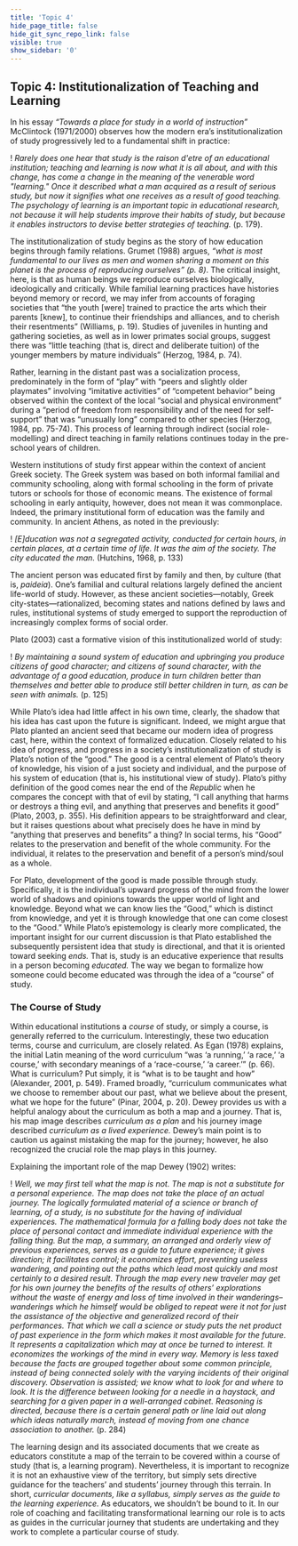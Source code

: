 ```yaml
---
title: 'Topic 4'
hide_page_title: false
hide_git_sync_repo_link: false
visible: true
show_sidebar: '0'
---
```


## Topic 4: Institutionalization of Teaching and Learning

In his essay *“Towards a place for study in a world of instruction”* McClintock (1971/2000) observes how the modern era’s institutionalization of study progressively led to a fundamental shift in practice:

 ! *Rarely does one hear that study is the raison d'etre of an educational institution; teaching and learning is now what it is all about, and with this change, has come a change in the meaning of the venerable word "learning." Once it described what a man acquired as a result of serious study, but now it signifies what one receives as a result of good teaching. The psychology of learning is an important topic in educational research, not because it will help students improve their habits of study, but because it enables instructors to devise better strategies of teaching.* (p. 179).

The institutionalization of study begins as the story of how education begins through family relations. Grumet (1988) argues, *“what is most fundamental to our lives as men and women sharing a moment on this planet is the process of reproducing ourselves” (p. 8)*. The critical insight, here, is that as human beings we reproduce ourselves biologically, ideologically and critically. While familial learning practices have histories beyond memory or record, we may infer from accounts of foraging societies that “the youth [were] trained to practice the arts which their parents [knew], to continue their friendships and alliances, and to cherish their resentments” (Williams, p. 19). Studies of juveniles in hunting and gathering societies, as well as in lower primates social groups, suggest there was “little teaching (that is, direct and deliberate tuition) of the younger members by mature individuals” (Herzog, 1984, p. 74).

Rather, learning in the distant past was a socialization process, predominately in the form of “play” with “peers and slightly older playmates” involving “imitative activities” of “competent behavior” being observed within the context of the local “social and physical environment” during a “period of freedom from responsibility and of the need for self-support” that was “unusually long” compared to other species (Herzog, 1984, pp. 75-74). This process of learning through indirect (social role-modelling) and direct teaching in family relations continues today in the pre-school years of children.

Western institutions of study first appear within the context of ancient Greek society. The Greek system was based on both informal familial and community schooling, along with formal schooling in the form of private tutors or schools for those of economic means. The existence of formal schooling in early antiquity, however, does not mean it was commonplace. Indeed, the primary institutional form of education was the family and community. In ancient Athens, as noted in the previously:

 ! *[E]ducation was not a segregated activity, conducted for certain hours, in certain places, at a certain time of life. It was the aim of the society. The city educated the man.* (Hutchins, 1968, p. 133)

The ancient person was educated first by family and then, by culture (that is, *paideia*). One’s familial and cultural relations largely defined the ancient life-world of study. However, as these ancient societies—notably, Greek city-states—rationalized, becoming states and nations defined by laws and rules, institutional systems of study emerged to support the reproduction of increasingly complex forms of social order.

Plato (2003) cast a formative vision of this institutionalized world of study:

 ! *By maintaining a sound system of education and upbringing you produce citizens of good character; and citizens of sound character, with the advantage of a good education, produce in turn children better than themselves and better able to produce still better children in turn, as can be seen with animals.* (p. 125)

While Plato’s idea had little affect in his own time, clearly, the shadow that his idea has cast upon the future is significant. Indeed, we might argue that Plato planted an ancient seed that became our modern idea of progress cast, here, within the context of formalized education. Closely related to his idea of progress, and progress in a society’s institutionalization of study is Plato’s notion of the “good.” The good is a central element of Plato’s theory of knowledge, his vision of a just society and individual, and the purpose of his system of education (that is, his institutional view of study). Plato’s pithy definition of the good comes near the end of the *Republic* when he compares the concept with that of evil by stating, “I call anything that harms or destroys a thing evil, and anything that preserves and benefits it good” (Plato, 2003, p. 355). His definition appears to be straightforward and clear, but it raises questions about what precisely does he have in mind by “anything that preserves and benefits” a thing? In social terms, his “Good” relates to the preservation and benefit of the whole community. For the individual, it relates to the preservation and benefit of a person’s mind/soul as a whole.

For Plato, development of the good is made possible through study. Specifically, it is the individual’s upward progress of the mind from the lower world of shadows and opinions towards the upper world of light and knowledge. Beyond what we can know lies the “Good,” which is distinct from knowledge, and yet it is through knowledge that one can come closest to the “Good.” While Plato’s epistemology is clearly more complicated, the important insight for our current discussion is that Plato established the subsequently persistent idea that study is directional, and that it is oriented toward seeking *ends.* That is, study is an educative experience that results in a person becoming *educated.* The way we began to formalize how someone could become educated was through the idea of a “course” of study.

### The Course of Study

Within educational institutions a *course* of study, or simply a course, is generally referred to the curriculum. Interestingly, these two education terms, course and curriculum, are closely related. As Egan (1978) explains, the initial Latin meaning of the word curriculum “was ‘a running,’ ‘a race,’ ‘a course,’ with secondary meanings of a ‘race-course,’ ‘a career.’” (p. 66). What is curriculum? Put simply, it is “what is to be taught and how” (Alexander, 2001, p. 549). Framed broadly, “curriculum communicates what we choose to remember about our past, what we believe about the present, what we hope for the future” (Pinar, 2004, p. 20). Dewey provides us with a helpful analogy about the curriculum as both a map and a journey. That is, his map image describes *curriculum as a plan* and his journey image described *curriculum as a lived experience.* Dewey’s main point is to caution us against mistaking the map for the journey; however, he also recognized the crucial role the map plays in this journey.

Explaining the important role of the map Dewey (1902) writes:

 ! *Well, we may first tell what the map is not. The map is not a substitute for a personal experience. The map does not take the place of an actual journey. The logically formulated material of a science or branch of learning, of a study, is no substitute for the having of individual experiences. The mathematical formula for a falling body does not take the place of personal contact and immediate individual experience with the falling thing. But the map, a summary, an arranged and orderly view of previous experiences, serves as a guide to future experience; it gives direction; it facilitates control; it economizes effort, preventing useless wandering, and pointing out the paths which lead most quickly and most certainly to a desired result. Through the map every new traveler may get for his own journey the benefits of the results of others’ explorations without the waste of energy and loss of time involved in their wanderings–wanderings which he himself would be obliged to repeat were it not for just the assistance of the objective and generalized record of their performances. That which we call a science or study puts the net product of past experience in the form which makes it most available for the future. It represents a capitalization which may at once be turned to interest. It economizes the workings of the mind in every way. Memory is less taxed because the facts are grouped together about some common principle, instead of being connected solely with the varying incidents of their original discovery. Observation is assisted; we know what to look for and where to look. It is the difference between looking for a needle in a haystack, and searching for a given paper in a well-arranged cabinet. Reasoning is directed, because there is a certain general path or line laid out along which ideas naturally march, instead of moving from one chance association to another.* (p. 284)

The learning design and its associated documents that we create as educators constitute a map of the terrain to be covered within a course of study (that is, a learning program). Nevertheless, it is important to recognize it is not an exhaustive view of the territory, but simply sets directive guidance for the teachers’ and students’ journey through this terrain. In short, *curricular documents, like a syllabus, simply serves as the guide to the learning experience.* As educators, we shouldn’t be bound to it. In our role of coaching and facilitating transformational learning our role is to acts as guides in the curricular journey that students are undertaking and they work to complete a particular course of study. 
